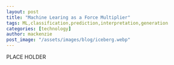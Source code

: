 ```yaml
---
layout: post
title: "Machine Learing as a Force Multiplier"
tags: ML,classification,prediction,interpretation,generation
categories: [technology]
author: mackenzie
post_image: "/assets/images/blog/iceberg.webp"
---
```


PLACE HOLDER